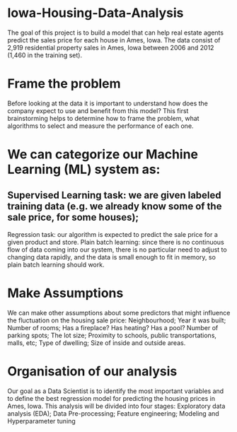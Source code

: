# Iowa-Housing-Data-Analysis
The goal of this project is to build a model that can help real estate agents predict the sales price for each house in Ames, Iowa. The data consist of 2,919 residential property sales in Ames, Iowa between 2006 and 2012 (1,460 in the training set).
# Frame the problem
Before looking at the data it is important to understand how does the company expect to use and benefit from this model? This first brainstorming helps to determine how to frame the problem, what algorithms to select and measure the performance of each one.
# We can categorize our Machine Learning (ML) system as:
## Supervised Learning task: we are given labeled training data (e.g. we already know some of the sale price, for some houses);
Regression task: our algorithm is expected to predict the sale price for a given product and store.
Plain batch learning: since there is no continuous flow of data coming into our system, there is no particular need to adjust to changing data rapidly, and the data is small enough to fit in memory, so plain batch learning should work.

# Make Assumptions
We can make other assumptions about some predictors that might influence the fluctuation on the housing sale price:
Neighbourhood;
Year it was built;
Number of rooms;
Has a fireplace?
Has heating?
Has a pool?
Number of parking spots;
The lot size;
Proximity to schools, public transportations, malls, etc;
Type of dwelling;
Size of inside and outside areas.

# Organisation of our analysis
Our goal as a Data Scientist is to identify the most important variables and to define the best regression model for predicting the housing prices in Ames, Iowa. This analysis will be divided into four stages:
Exploratory data analysis (EDA);
Data Pre-processing;
Feature engineering;
Modeling and Hyperparameter tuning
